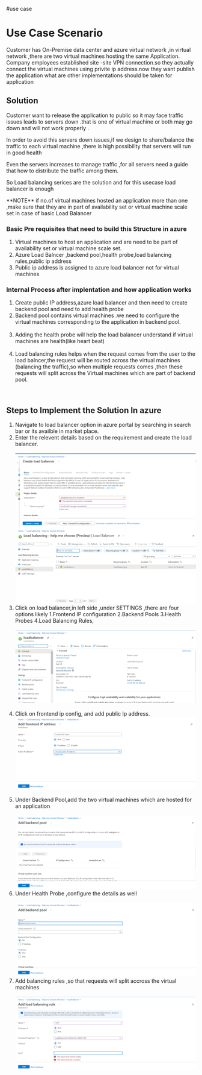 #use case
<h1>Use Case Scenario</h1>
<p>Customer has On-Premise data center and azure virtual network ,in virtual network ,there are two virtual machines hosting the same Application. Company employees established site -site VPN connection.so they actually connect the virtual machines using privite ip address.now they want publish the application 
what are other implementations should be taken for application</p>
<h2>Solution</h2>
<p>Customer want to release the application to public so it may face traffic issues leads to servers down .that is one of virtual machine or both may go down and will not work properly .</p>
<p>In order to avoid this servers down issues,if we design to share/balance the traffic to each virtual machine ,there is high possibility that servers will run in good health</p>
<p>Even the servers increases to manage traffic ,for all servers need a guide that how to distribute the traffic among them.</p>
<p>So Load balancing serices are the solution and for this usecase load balancer is enough </p>

<p>**NOTE** if no.of virtual machines hosted an application more than one ,make sure that they are in part of availability set or virtual machine scale set in case of basic Load Balancer</p>
<h3>Basic Pre requisites that need to build this Structure in azure </h3>
<ol>
<li>Virtual machines to host an application and are need to be part of availability set or virtual machine scale set.</li>
<li>Azure Load Balncer ,backend pool,health probe,load balancing rules,public ip address </li>
<li>Public ip address is assigned to azure load balancer not for virtual machines </li>
</ol>
<h3>Internal Process after implentation and how application works</h3>
<ol>
<li>Create public IP address,azure load balancer and then need to create backend pool and need to add health probe</li>
<li>Backend pool contains virtual machines .we need to configure the virtual machines corresponding to the application in backend pool. </li><br>
<li>Adding the health probe will help the load balancer understand if virtual machines are health(like heart beat)  </li><br>
<li>Load balancing rules helps when the request comes from the user to the load balncer,the request will be routed across the virtual machines (balancing the traffic),so when multiple requests comes ,then these requests will split across the Virtual machines which are part of backend pool.</li></ol>
<br>
<h2>Steps to Implement the Solution In azure</h2>
<ol>
<li>Navigate to load balancer option in azure portal by searching in search bar or its availble in market place. </li>
<li>Enter the relevent details based on the requirement and create the load balancer.</li>  
<br><img src="1.png"><br><img src="2.png"><br>
<li>Click on load balancer,in left side ,under SETTINGS ,there are four options likely 1.Frontend IP configuration 2.Backend Pools 3.Health Probes 4.Load Balancing Rules, </li><br><img src="3.png"><br><br>
<li>Click on frontend ip config, and add public Ip address.<br><img src="4.png"></li><br>
<li>Under Backend Pool,add the two virtual machines which are hosted for an application</li>  <br><img src="6.png"><br>
<li>Under Health Probe ,configure the details as well</li><br><img src="5.png"><br>
<li>Add balancing rules ,so that requests will split accross the virtual machines</li><br><img src="7.png"><br>
</ol>
